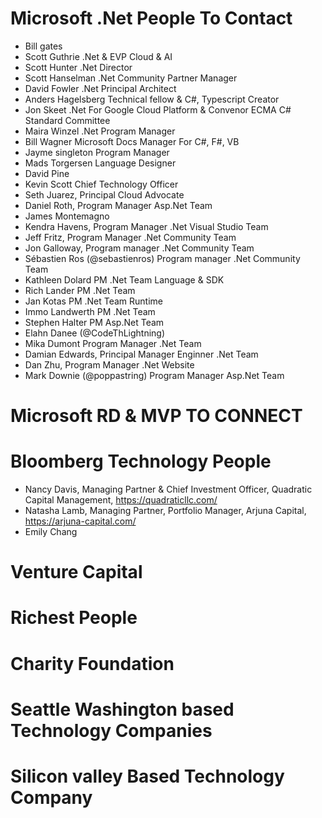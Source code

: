 # Microsoft .Net People To Contact
- Bill gates 
- Scott Guthrie .Net & EVP Cloud & AI
- Scott Hunter .Net Director
- Scott Hanselman .Net Community Partner Manager
- David Fowler .Net Principal Architect
- Anders Hagelsberg Technical fellow & C#, Typescript Creator
- Jon Skeet .Net For Google Cloud Platform & Convenor ECMA C# Standard Committee
- Maira Winzel .Net Program Manager
- Bill Wagner Microsoft Docs Manager For C#, F#, VB
- Jayme singleton Program Manager
- Mads Torgersen Language Designer
- David Pine
- Kevin Scott Chief Technology Officer
- Seth Juarez, Principal Cloud Advocate
- Daniel Roth, Program Manager Asp.Net Team
- James Montemagno
- Kendra Havens, Program Manager .Net Visual Studio Team
- Jeff Fritz, Program Manager .Net Community Team
- Jon Galloway, Program manager .Net Community Team
- Sébastien Ros (@sebastienros)  Program manager .Net Community Team
- Kathleen Dolard PM .Net Team Language & SDK
- Rich Lander PM .Net Team
- Jan Kotas PM .Net Team Runtime
- Immo Landwerth PM .Net Team
- Stephen Halter PM Asp.Net Team
- Elahn Danee (@CodeThLightning)
- Mika Dumont Program Manager .Net Team
- Damian Edwards, Principal Manager Enginner .Net Team
- Dan Zhu, Program Manager .Net Website
-  Mark Downie (@poppastring) Program Manager Asp.Net Team

# Microsoft RD & MVP TO CONNECT

# Bloomberg Technology People
- Nancy Davis, Managing Partner & Chief Investment Officer, Quadratic Capital Management, https://quadraticllc.com/
- Natasha Lamb, Managing Partner, Portfolio Manager, Arjuna Capital, https://arjuna-capital.com/
- Emily Chang

# Venture Capital

# Richest People

# Charity Foundation

# Seattle Washington based Technology Companies

# Silicon valley Based Technology Company
